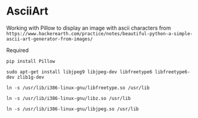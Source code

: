 # AsciiArt
Working with Pillow to display an image with ascii characters from `https://www.hackerearth.com/practice/notes/beautiful-python-a-simple-ascii-art-generator-from-images/`


Required

`pip install Pillow`

`sudo apt-get install libjpeg9 libjpeg-dev libfreetype6 libfreetype6-dev zlib1g-dev`

`ln -s /usr/lib/i386-linux-gnu/libfreetype.so /usr/lib`

`ln -s /usr/lib/i386-linux-gnu/libz.so /usr/lib`

`ln -s /usr/lib/i386-linux-gnu/libjpeg.so /usr/lib`
